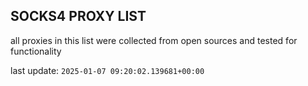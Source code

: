 ## SOCKS4 PROXY LIST

all proxies in this list were collected from open sources and tested for functionality

last update: `2025-01-07 09:20:02.139681+00:00`